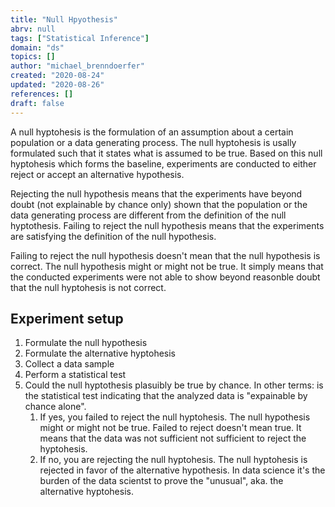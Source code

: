 ```yaml
---
title: "Null Hpyothesis"
abrv: null
tags: ["Statistical Inference"]
domain: "ds"
topics: []
author: "michael_brenndoerfer"
created: "2020-08-24"
updated: "2020-08-26"
references: []
draft: false
---
```




A null hyptohesis is the formulation of an assumption about a certain population or a data generating process. The null hyptohesis is usally formulated such that it states what is assumed to be true. Based on this null hyptohesis which forms the baseline, experiments are conducted to either reject or accept an alternative hypothesis. 

Rejecting the null hypothesis means that the experiments have beyond doubt (not explainable by chance only) shown that the population or the data generating process are different from the definition of the null hyptothesis. Failing to reject the null hypothesis means that the experiments are satisfying the definition of the null hypothesis. 

Failing to reject the null hypothesis doesn't mean that the null hypothesis is correct. The null hypothesis might or might not be true. It simply means that the conducted experiments were not able to show beyond reasonble doubt that the null hyptohesis is not correct.

## Experiment setup

1. Formulate the null hypothesis
2. Formulate the alternative hyptohesis
3. Collect a data sample
4. Perform a statistical test
5. Could the null hyptothesis plasuibly be true by chance. In other terms: is the statistical test indicating that the analyzed data is "expainable by chance alone".
   1. If yes, you failed to reject the null hyptohesis. The null hypothesis might or might not be true. Failed to reject doesn't mean true. It means that the data was not sufficient not sufficient to reject the hyptohesis. 
   2. If  no, you are rejecting the null hyptohesis. The null hyptohesis is rejected in favor of the alternative hypothesis. In data science it's the burden of the data scientst to prove the "unusual", aka. the alternative hyptohesis.
